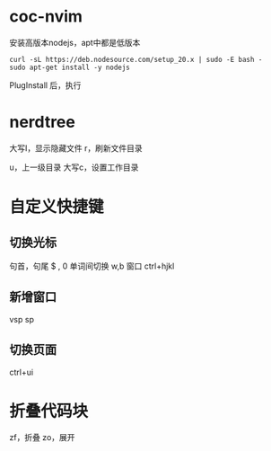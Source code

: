 # coc-nvim

安装高版本nodejs，apt中都是低版本

```
curl -sL https://deb.nodesource.com/setup_20.x | sudo -E bash -
sudo apt-get install -y nodejs
```

PlugInstall 后，执行


# nerdtree

大写I，显示隐藏文件
r，刷新文件目录

u，上一级目录
大写c，设置工作目录


# 自定义快捷键

## 切换光标
句首，句尾 $ , 0
单词间切换 w,b
窗口 ctrl+hjkl

## 新增窗口
vsp sp

## 切换页面
ctrl+ui

# 折叠代码块

zf，折叠
zo，展开


